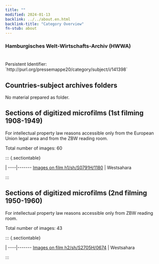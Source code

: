 ```yaml
---
title: ""
modified: 2024-01-13
backlink: ../../about.en.html
backlink-title: "Category Overview"
fn-stub: about
---
```


### Hamburgisches Welt-Wirtschafts-Archiv (HWWA)

# 

<div class="hint">Persistent Identifier: `http://purl.org/pressemappe20/category/subject/i/141398`</div>







## Countries-subject archives folders





No material prepared as folder.



<a id="filmsections" />

## Sections of digitized microfilms (1st filming 1908-1949)

<p>For intellectual property law reasons accessible only from the European Union legal area and from the ZBW reading room.</p>



<p>Total number of images: 60</p>




::: {.sectiontable}

 | 
----|-------
<a class="btn" href="https://pm20.zbw.eu/film/h1/sh/S0791H/1180" rel="nofollow">Images on film h1/sh/S0791H/1180</a> | Westsahara


:::




## Sections of digitized microfilms (2nd filming 1950-1960)

<p>For intellectual property law reasons accessible only from ZBW reading room.</p>



<p>Total number of images: 43</p>




::: {.sectiontable}

 | 
----|-------
<a class="btn" href="https://pm20.zbw.eu/film/h2/sh/S2705H/0674" rel="nofollow">Images on film h2/sh/S2705H/0674</a> | Westsahara


:::
















